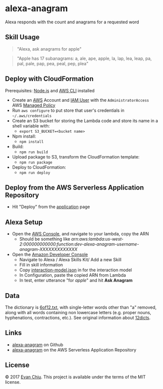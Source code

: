 # alexa-anagram
Alexa responds with the count and anagrams for a requested word

## Skill Usage
> "Alexa, ask anagrams for apple"

> "Apple has 17 subanagrams: a, ale, ape, apple, la, lap, lea, leap, pa, pal, pale, pap, pea, peal, pep, plea"

## Deploy with CloudFormation

Prerequisites: [Node.js](https://nodejs.org/en/) and [AWS CLI](http://docs.aws.amazon.com/cli/latest/userguide/installing.html) installed

* Create an [AWS](https://aws.amazon.com/) Account and [IAM User](https://aws.amazon.com/iam/) with the `AdministratorAccess` AWS [Managed Policy](http://docs.aws.amazon.com/IAM/latest/UserGuide/access_policies_managed-vs-inline.html)
* Run `aws configure` to put store that user's credentials in `~/.aws/credentials`
* Create an S3 bucket for storing the Lambda code and store its name in a shell variable with:
  * `export S3_BUCKET=<bucket name>`
* Npm install:
  * `npm install`
* Build:
  * `npm run build`
* Upload package to S3, transform the CloudFormation template:
  * `npm run package`
* Deploy to CloudFormation:
  * `npm run deploy`

## Deploy from the AWS Serverless Application Repository
* Hit "Deploy" from the [application](https://serverlessrepo.aws.amazon.com/#/applications/arn:aws:serverlessrepo:us-east-1:233054207705:applications~alexa-anagram) page

## Alexa Setup
* Open the [AWS Console](https://console.aws.amazon.com), and navigate to your lambda, copy the ARN
  * Should be something like *arn:aws:lambda:us-west-2:000000000000:function:dev-alexa-anagram-username-anagram-XXXXXXXXXXXXX*
* Open the [Amazon Developer Console](https://developer.amazon.com/home.html)
  * Navigate to Alexa / Alexa Skills Kit/ Add a new Skill
  * Fill in skill information
  * Copy [interaction-model.json](interaction-model.json) in for the interaction model
  * In Configuration, paste the copied ARN from Lambda
  * In test, enter utterance "for *apple*" and hit **Ask Anagram**

## Data
The dictionary is [6of12.txt](data/6of12.txt), with single-letter words other than "a" removed, along with all words containing non lowercase letters (e.g. proper nouns, hyphenations, contractions, etc.).  See original information about [12dicts](http://scrapmaker.com/data/wordlists/twelve-dicts/readme.html).

## Links
* [alexa-anagram](https://github.com/evanchiu/alexa-anagram) on Github
* [alexa-anagram](https://serverlessrepo.aws.amazon.com/#/applications/arn:aws:serverlessrepo:us-east-1:233054207705:applications~alexa-anagram) on the AWS Serverless Application Repository

## License
&copy; 2017 [Evan Chiu](https://evanchiu.com). This project is available under the terms of the MIT license.
